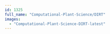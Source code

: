 ```yaml
---
id: 1325
full_name: "Computational-Plant-Science/DIRT"
images: 
  - "Computational-Plant-Science-DIRT-latest"
---
```

